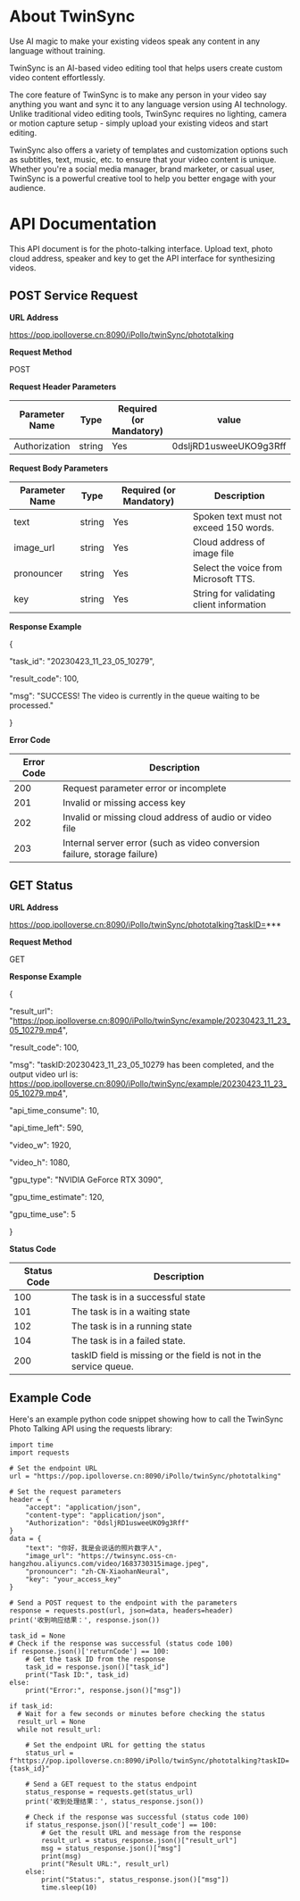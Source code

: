 # **About TwinSync**

Use AI magic to make your existing videos speak any content in any language without training.

TwinSync is an AI-based video editing tool that helps users create custom video content effortlessly.

The core feature of TwinSync is to make any person in your video say anything you want and sync it to any language version using AI technology. Unlike traditional video editing tools, TwinSync requires no lighting, camera or motion capture setup - simply upload your existing videos and start editing.

TwinSync also offers a variety of templates and customization options such as subtitles, text, music, etc. to ensure that your video content is unique. Whether you're a social media manager, brand marketer, or casual user, TwinSync is a powerful creative tool to help you better engage with your audience.

# **API Documentation**

This API document is for the photo-talking interface. Upload text, photo cloud address, speaker and key to get the API interface for synthesizing videos.

## **POST Service Request**

**URL Address**

https://pop.ipolloverse.cn:8090/iPollo/twinSync/phototalking

**Request Method**

POST

**Request Header Parameters**

| **Parameter Name** | **Type** | **Required (or Mandatory)** | **value** |
| --- | --- | --- | --- |
| Authorization | string | Yes | 0dsljRD1usweeUKO9g3Rff |

**Request Body Parameters**

| **Parameter Name** | **Type** | **Required (or Mandatory)** | **Description** |
| --- | --- | --- | --- |
| text | string | Yes | Spoken text must not exceed 150 words. |
| image_url | string | Yes | Cloud address of image file |
| pronouncer | string | Yes | Select the voice from Microsoft TTS. |
| key | string | Yes | String for validating client information |

**Response Example**

{

"task_id": "20230423_11_23_05_10279",

"result_code": 100,

"msg": "SUCCESS! The video is currently in the queue waiting to be processed."

}

**Error Code**

| **Error Code** | **Description** |
| --- | --- |
| 200 | Request parameter error or incomplete |
| 201 | Invalid or missing access key |
| 202 | Invalid or missing cloud address of audio or video file |
| 203 | Internal server error (such as video conversion failure, storage failure) |

## **GET Status**

**URL Address**

https://pop.ipolloverse.cn:8090/iPollo/twinSync/phototalking?taskID=***

**Request Method**

GET

**Response Example**

{

"result_url": "https://pop.ipolloverse.cn:8090/iPollo/twinSync/example/20230423_11_23_05_10279.mp4",

"result_code": 100,

"msg": "taskID:20230423_11_23_05_10279 has been completed, and the output video url is: https://pop.ipolloverse.cn:8090/iPollo/twinSync/example/20230423_11_23_05_10279.mp4",

"api_time_consume": 10,

"api_time_left": 590,

"video_w": 1920,

"video_h": 1080,

"gpu_type": "NVIDIA GeForce RTX 3090",

"gpu_time_estimate": 120,

"gpu_time_use": 5

}

**Status Code**

| **Status Code** | **Description** |
| --- | --- |
| 100 | The task is in a successful state |
| 101 | The task is in a waiting state |
| 102 | The task is in a running state |
| 104 | The task is in a failed state. |
| 200 | taskID field is missing or the field is not in the service queue. |


## **Example Code**

Here's an example python code snippet showing how to call the TwinSync Photo Talking API using the requests library:

    import time
    import requests
    
    # Set the endpoint URL
    url = "https://pop.ipolloverse.cn:8090/iPollo/twinSync/phototalking"
    
    # Set the request parameters
    header = {
        "accept": "application/json",
        "content-type": "application/json",
        "Authorization": "0dsljRD1usweeUKO9g3Rff"
    }
    data = {
        "text": "你好，我是会说话的照片数字人",
        "image_url": "https://twinsync.oss-cn-hangzhou.aliyuncs.com/video/1683730315image.jpeg",
        "pronouncer": "zh-CN-XiaohanNeural",
        "key": "your_access_key"
    }
    
    # Send a POST request to the endpoint with the parameters
    response = requests.post(url, json=data, headers=header)
    print('收到响应结果：', response.json())
    
    task_id = None
    # Check if the response was successful (status code 100)
    if response.json()['returnCode'] == 100:
        # Get the task ID from the response
        task_id = response.json()["task_id"]
        print("Task ID:", task_id)
    else:
        print("Error:", response.json()["msg"])
    
    if task_id:
      # Wait for a few seconds or minutes before checking the status
      result_url = None
      while not result_url:
    
        # Set the endpoint URL for getting the status
        status_url = f"https://pop.ipolloverse.cn:8090/iPollo/twinSync/phototalking?taskID={task_id}"
    
        # Send a GET request to the status endpoint
        status_response = requests.get(status_url)
        print('收到处理结果：', status_response.json())
    
        # Check if the response was successful (status code 100)
        if status_response.json()['result_code'] == 100:
            # Get the result URL and message from the response
            result_url = status_response.json()["result_url"]
            msg = status_response.json()["msg"]
            print(msg)
            print("Result URL:", result_url)
        else:
            print("Status:", status_response.json()["msg"])
            time.sleep(10)





